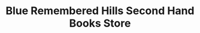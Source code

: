 ---
title: "Blue Remembered Hills Second Hand Books Store"
url: /auckland/blue-remembered-hills-second-hand-books-store/
shop: Bücher
---